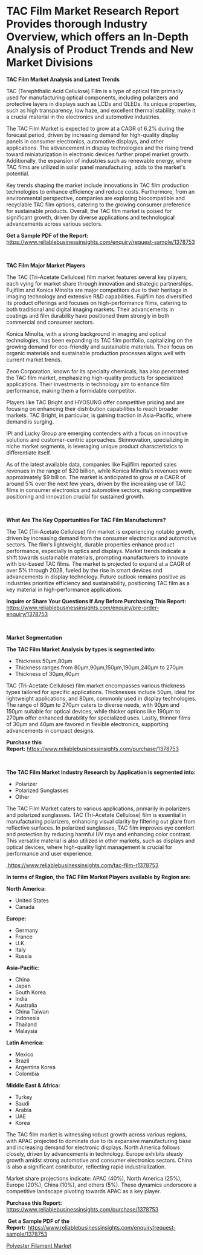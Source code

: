 <p><h1>TAC Film Market Research Report Provides thorough Industry Overview, which offers an In-Depth Analysis of Product Trends and New Market Divisions</h1></p><p><strong>TAC Film Market Analysis and Latest Trends</strong></p>
<p><p>TAC (Terephthalic Acid Cellulose) Film is a type of optical film primarily used for manufacturing optical components, including polarizers and protective layers in displays such as LCDs and OLEDs. Its unique properties, such as high transparency, low haze, and excellent thermal stability, make it a crucial material in the electronics and automotive industries.</p><p>The TAC Film Market is expected to grow at a CAGR of 6.2% during the forecast period, driven by increasing demand for high-quality display panels in consumer electronics, automotive displays, and other applications. The advancement in display technologies and the rising trend toward miniaturization in electronic devices further propel market growth. Additionally, the expansion of industries such as renewable energy, where TAC films are utilized in solar panel manufacturing, adds to the market's potential.</p><p>Key trends shaping the market include innovations in TAC film production technologies to enhance efficiency and reduce costs. Furthermore, from an environmental perspective, companies are exploring biocompatible and recyclable TAC film options, catering to the growing consumer preference for sustainable products. Overall, the TAC film market is poised for significant growth, driven by diverse applications and technological advancements across various sectors.</p></p>
<p><strong>Get a Sample PDF of the Report:&nbsp;</strong> <a href="https://www.reliablebusinessinsights.com/enquiry/request-sample/1378753?utm_campaign=2768&utm_medium=2&utm_source=Github&utm_content=ia&utm_term=31032025&utm_id=tac-film">https://www.reliablebusinessinsights.com/enquiry/request-sample/1378753</a></p>
<p>&nbsp;</p>
<p><strong>TAC Film Major Market Players</strong></p>
<p><p>The TAC (Tri-Acetate Cellulose) film market features several key players, each vying for market share through innovation and strategic partnerships. Fujifilm and Konica Minolta are major competitors due to their heritage in imaging technology and extensive R&D capabilities. Fujifilm has diversified its product offerings and focuses on high-performance films, catering to both traditional and digital imaging markets. Their advancements in coatings and film durability have positioned them strongly in both commercial and consumer sectors.</p><p>Konica Minolta, with a strong background in imaging and optical technologies, has been expanding its TAC film portfolio, capitalizing on the growing demand for eco-friendly and sustainable materials. Their focus on organic materials and sustainable production processes aligns well with current market trends.</p><p>Zeon Corporation, known for its specialty chemicals, has also penetrated the TAC film market, emphasizing high-quality products for specialized applications. Their investments in technology aim to enhance film performance, making them a formidable competitor.</p><p>Players like TAC Bright and HYOSUNG offer competitive pricing and are focusing on enhancing their distribution capabilities to reach broader markets. TAC Bright, in particular, is gaining traction in Asia-Pacific, where demand is surging.</p><p>IPI and Lucky Group are emerging contenders with a focus on innovative solutions and customer-centric approaches. Skinnovation, specializing in niche market segments, is leveraging unique product characteristics to differentiate itself.</p><p>As of the latest available data, companies like Fujifilm reported sales revenues in the range of $20 billion, while Konica Minolta's revenues were approximately $9 billion. The market is anticipated to grow at a CAGR of around 5% over the next few years, driven by the increasing use of TAC films in consumer electronics and automotive sectors, making competitive positioning and innovation crucial for sustained growth.</p></p>
<p>&nbsp;</p>
<p><strong>What Are The Key Opportunities For TAC Film Manufacturers?</strong></p>
<p><p>The TAC (Tri-Acetate Cellulose) film market is experiencing notable growth, driven by increasing demand from the consumer electronics and automotive sectors. The film's lightweight, durable properties enhance product performance, especially in optics and displays. Market trends indicate a shift towards sustainable materials, prompting manufacturers to innovate with bio-based TAC films. The market is projected to expand at a CAGR of over 5% through 2028, fueled by the rise in smart devices and advancements in display technology. Future outlook remains positive as industries prioritize efficiency and sustainability, positioning TAC film as a key material in high-performance applications.</p></p>
<p><strong>Inquire or Share Your Questions If Any Before Purchasing This Report:</strong> <a href="https://www.reliablebusinessinsights.com/enquiry/pre-order-enquiry/1378753?utm_campaign=2768&utm_medium=2&utm_source=Github&utm_content=ia&utm_term=31032025&utm_id=tac-film">https://www.reliablebusinessinsights.com/enquiry/pre-order-enquiry/1378753</a></p>
<p>&nbsp;</p>
<p><strong>Market Segmentation</strong></p>
<p><strong>The TAC Film Market Analysis by types is segmented into:</strong></p>
<p><ul><li>Thickness 50μm,80μm</li><li>Thickness ranges from 80μm,90μm,150μm,190μm,240μm to 270μm</li><li>Thickness of 30μm,40μm</li></ul></p>
<p><p>TAC (Tri-Acetate Cellulose) film market encompasses various thickness types tailored for specific applications. Thicknesses include 50μm, ideal for lightweight applications, and 80μm, commonly used in display technologies. The range of 80μm to 270μm caters to diverse needs, with 90μm and 150μm suitable for optical devices, while thicker options like 190μm to 270μm offer enhanced durability for specialized uses. Lastly, thinner films of 30μm and 40μm are favored in flexible electronics, supporting advancements in compact designs.</p></p>
<p><strong>Purchase this Report:&nbsp;</strong><a href="https://www.reliablebusinessinsights.com/purchase/1378753?utm_campaign=2768&utm_medium=2&utm_source=Github&utm_content=ia&utm_term=31032025&utm_id=tac-film">https://www.reliablebusinessinsights.com/purchase/1378753</a></p>
<p>&nbsp;</p>
<p><strong>The TAC Film Market Industry Research by Application is segmented into:</strong></p>
<p><ul><li>Polarizer</li><li>Polarized Sunglasses</li><li>Other</li></ul></p>
<p><p>The TAC Film Market caters to various applications, primarily in polarizers and polarized sunglasses. TAC (Tri-Acetate Cellulose) film is essential in manufacturing polarizers, enhancing visual clarity by filtering out glare from reflective surfaces. In polarized sunglasses, TAC film improves eye comfort and protection by reducing harmful UV rays and enhancing color contrast. This versatile material is also utilized in other markets, such as displays and optical devices, where high-quality light management is crucial for performance and user experience.</p></p>
<p><a href="https://www.reliablebusinessinsights.com/tac-film-r1378753?utm_campaign=2768&utm_medium=2&utm_source=Github&utm_content=ia&utm_term=31032025&utm_id=tac-film">&nbsp;https://www.reliablebusinessinsights.com/tac-film-r1378753</a></p>
<p><strong>In terms of Region, the TAC Film Market Players available by Region are:</strong></p>
<p>
    <p> <strong> North America: </strong>
        <ul>
            <li>United States</li>
            <li>Canada</li>
        </ul>
        </p> 
    <p> <strong> Europe: </strong>
        <ul>
            <li>Germany</li>
            <li>France</li>
            <li>U.K.</li>
            <li>Italy</li>
            <li>Russia</li>
        </ul>
        </p> 
    <p> <strong> Asia-Pacific: </strong>
        <ul>
            <li>China</li>
            <li>Japan</li>
            <li>South Korea</li>
            <li>India</li>
            <li>Australia</li>
            <li>China Taiwan</li>
            <li>Indonesia</li>
            <li>Thailand</li>
            <li>Malaysia</li>
        </ul>
        </p> 
    <p> <strong> Latin America: </strong>
        <ul>
            <li>Mexico</li>
            <li>Brazil</li>
            <li>Argentina Korea</li>
            <li>Colombia</li>
        </ul>
        </p> 
    <p> <strong> Middle East & Africa: </strong>
        <ul>
            <li>Turkey</li>
            <li>Saudi</li>
            <li>Arabia</li>
            <li>UAE</li>
            <li>Korea</li>
        </ul>
    </p>
    </p>
<p><p>The TAC film market is witnessing robust growth across various regions, with APAC projected to dominate due to its expansive manufacturing base and increasing demand for electronic displays. North America follows closely, driven by advancements in technology. Europe exhibits steady growth amidst strong automotive and consumer electronics sectors. China is also a significant contributor, reflecting rapid industrialization. </p><p>Market share projections indicate: APAC (40%), North America (25%), Europe (20%), China (10%), and others (5%). These dynamics underscore a competitive landscape pivoting towards APAC as a key player.</p></p>
<p><strong>Purchase this Report: </strong><a href="https://www.reliablebusinessinsights.com/purchase/1378753?utm_campaign=2768&utm_medium=2&utm_source=Github&utm_content=ia&utm_term=31032025&utm_id=tac-film">https://www.reliablebusinessinsights.com/purchase/1378753</a></p>
<p>&nbsp;<strong>Get a Sample PDF of the Report:&nbsp;&nbsp;</strong><a href="https://www.reliablebusinessinsights.com/enquiry/request-sample/1378753?utm_campaign=2768&utm_medium=2&utm_source=Github&utm_content=ia&utm_term=31032025&utm_id=tac-film">https://www.reliablebusinessinsights.com/enquiry/request-sample/1378753</a></p>
<p><strong></strong></p>
<p><p><a href="https://github.com/verikaahova/Market-Research-Report-List-1/blob/main/polyester-filament-market.md?utm_campaign=2768&utm_medium=2&utm_source=Github&utm_content=ia&utm_term=31032025&utm_id=tac-film">Polyester Filament Market</a></p></p>